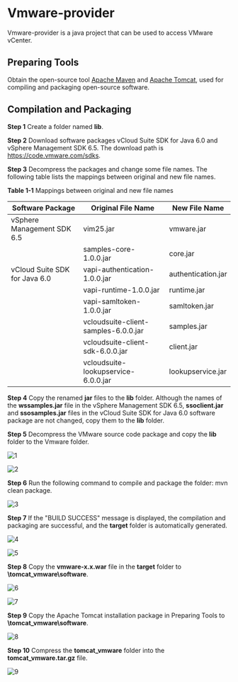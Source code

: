 # Vmware-provider

Vmware-provider is a java project that can be used to access VMware vCenter.

## Preparing Tools

Obtain the open-source tool [Apache Maven](https://maven.apache.org) and [Apache Tomcat](https://tomcat.apache.org), used for compiling and packaging open-source software.

## Compilation and Packaging

 **Step 1**      Create a folder named **lib**.

 **Step 2**      Download software packages vCloud Suite SDK for Java 6.0 and vSphere Management SDK 6.5. The download path is https://code.vmware.com/sdks.

 **Step 3**      Decompress the packages and change some file names. The following table lists the mappings between original and new file names.

**Table 1-1** Mappings between original and new file names

| Software Package              | Original File Name                   | New File Name      |
| ----------------------------- | ------------------------------------ | ------------------ |
| vSphere Management SDK 6.5    | vim25.jar                            | vmware.jar         |
|                               | samples-core-1.0.0.jar               | core.jar           |
| vCloud Suite SDK for Java 6.0 | vapi-authentication-1.0.0.jar        | authentication.jar |
|                               | vapi-runtime-1.0.0.jar               | runtime.jar        |
|                               | vapi-samltoken-1.0.0.jar             | samltoken.jar      |
|                               | vcloudsuite-client-samples-6.0.0.jar | samples.jar        |
|                               | vcloudsuite-client-sdk-6.0.0.jar     | client.jar         |
|                               | vcloudsuite-lookupservice-6.0.0.jar  | lookupservice.jar  |

**Step 4**      Copy the renamed **jar** files to the **lib** folder. Although the names of the **wssamples.jar** file in the vSphere Management SDK 6.5, **ssoclient.jar** and **ssosamples.jar** files in the vCloud Suite SDK for Java 6.0 software package are not changed, copy them to the **lib** folder.

**Step 5**      Decompress the VMware source code package and copy the **lib** folder to the Vmware folder.

![1]()

![2]()

**Step 6**      Run the following command to compile and package the folder: mvn clean package.

![3]()

**Step 7**      If the "BUILD SUCCESS" message is displayed, the compilation and packaging are successful, and the **target** folder is automatically generated.

![4]()

![5]()

**Step 8**      Copy the **vmware-x.x.war** file in the **target** folder to **\tomcat_vmware\software**.

![6]()

![7]()

**Step 9**      Copy the Apache Tomcat installation package in Preparing Tools to **\tomcat_vmware\software**.

![8]()

**Step 10**    Compress the **tomcat_vmware** folder into the **tomcat_vmware.tar.gz** file.

![9]()

